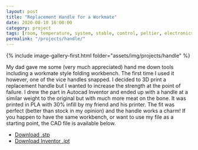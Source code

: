 ```yaml
---
layout: post
title: "Replacement Handle for a Workmate"
date: 2020-08-10 16:00:00
category: project
tags: [room, temperature, system, stable, control, peltier, electronics, design, cad]
permalink: "/projects/handle/"
---
```


<div>
<span class="image left"> {% include image-gallery-first.html folder="assets/img/projects/handle" %}</span>
<p>
My dad gave me some (very much appreciated) hand me down tools including a workmate style folding workbench. The first time I used it however, one of the vice handles snapped. I decided to 3D print a replacement handle but I wanted to increase the strength at the point of failure. I drew the part in Autocad Inventor and ended up with a handle at a similar weight to the original but with much more meat on the bone. It was printed in PLA with 30% infill by my friend and his printer. The fit was perfect (better than stock in my opinion) and the handle works a charm! If you happen to have the same workbench, or want to use my file as a starting point, the CAD file is available below.
</p>
<ul class="actions">
    <li><a class="button" target="_blank" href="/assets/cad/handle.stp"><span class="fas fa-file-download"></span> Download .stp</a></li>
    <li><a class="button" target="_blank" href="/assets/cad/handle.ipt"><span class="fas fa-file-download"></span> Download Inventor .ipt</a></li>
</ul>
</div>